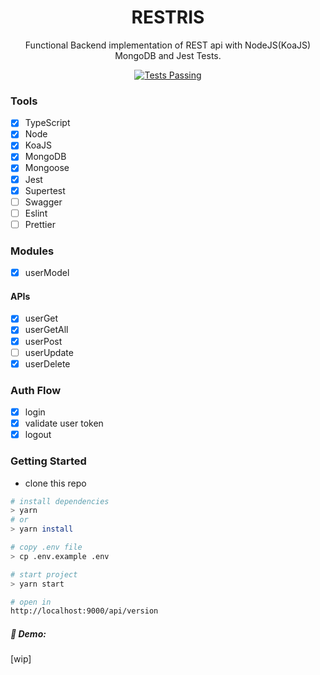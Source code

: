 <div align="center">

<h1>RESTRIS</h1>

Functional Backend implementation of REST api with NodeJS(KoaJS) MongoDB and Jest Tests.

<a href="https://github.com/biantris/restris/actions">
  <img alt="Tests Passing" src="https://github.com/biantris/restris/actions/workflows/test.yml/badge.svg" />
</a>

</div>

### Tools
- [x] TypeScript
- [x] Node
- [x] KoaJS
- [x] MongoDB
- [x] Mongoose
- [x] Jest
- [x] Supertest
- [ ] Swagger
- [ ] Eslint
- [ ] Prettier

### Modules
- [x] userModel

#### APIs
- [x] userGet
- [x] userGetAll
- [x] userPost
- [ ] userUpdate
- [x] userDelete

### Auth Flow
- [x] login
- [x] validate user token
- [x] logout

### Getting Started
- clone this repo
```sh
# install dependencies
> yarn
# or
> yarn install

# copy .env file
> cp .env.example .env

# start project
> yarn start

# open in
http://localhost:9000/api/version
```

##### 🔗 Demo:
[wip]
